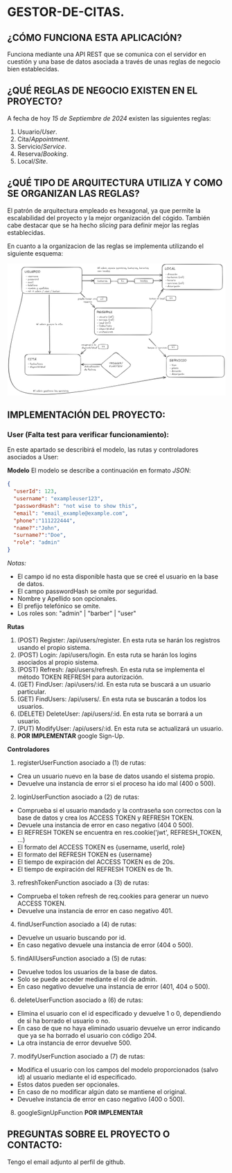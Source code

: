 # GESTOR-DE-CITAS.

## ¿CÓMO FUNCIONA ESTA APLICACIÓN?

Funciona mediante una API REST que se comunica con el servidor en cuestión y una base de datos asociada a través de unas reglas de negocio bien establecidas.

## ¿QUÉ REGLAS DE NEGOCIO EXISTEN EN EL PROYECTO?

A fecha de hoy *15 de Septiembre de 2024* existen las siguientes reglas:

1. Usuario/*User*.
2. Cita/*Appointment*.
3. Servicio/*Service*.
4. Reserva/*Booking*.
5. Local/*Site*.

## ¿QUÉ TIPO DE ARQUITECTURA UTILIZA Y COMO SE ORGANIZAN LAS REGLAS?

El patrón de arquitectura empleado es hexagonal, ya que permite la escalabilidad del proyecto y la mejor organización del cógido. También cabe destacar que se ha hecho *slicing* para definir mejor las reglas establecidas.  

En cuanto a la organizacion de las reglas se implementa utilizando el siguiente esquema:

![Esquema que muestra la relacion entre las reglas de negocio de la aplicación](/schema_images/Implementation.png "Reglas de negocio")

## IMPLEMENTACIÓN DEL PROYECTO:

### User (Falta test para verificar funcionamiento):

En este apartado se describirá el modelo, las rutas y controladores asociados a User:

**Modelo**
El modelo se describe a continuación en formato *JSON*:

```json
{
  "userId": 123,
  "username": "exampleuser123",
  "passwordHash": "not wise to show this", 
  "email": "email_example@example.com",
  "phone":"111222444",
  "name?":"John",
  "surname?":"Doe",
  "role": "admin"
}
```
*Notas:* 
  - El campo id no esta disponible hasta que se creé el usuario en la base de datos.
  - El campo passwordHash se omite por seguridad.
  - Nombre y Apellido son opcionales.
  - El prefijo telefónico se omite.
  - Los roles son: "admin" | "barber" | "user"

**Rutas**

1. (POST) Register: /api/users/register. En esta ruta se harán los registros usando el propio sistema.
2. (POST) Login: /api/users/login. En esta ruta se harán los logins asociados al propio sistema.
3. (POST) Refresh: /api/users/refresh. En esta ruta se implementa el método TOKEN REFRESH para autorización.
4. (GET) FindUser: /api/users/:id. En esta ruta se buscará a un usuario particular.
5. (GET) FindUsers: /api/users/. En esta ruta se buscarán a todos los usuarios.
6. (DELETE) DeleteUser: /api/users/:id. En esta ruta se borrará a un usuario.
7. (PUT) ModifyUser: /api/users/:id. En esta ruta se actualizará un usuario.
8. **POR IMPLEMENTAR** google Sign-Up.

**Controladores**
1. registerUserFunction asociado a (1) de rutas:
  - Crea un usuario nuevo en la base de datos usando el sistema propio.
  - Devuelve una instancia de error si el proceso ha ido mal (400 o 500).
2. loginUserFunction asociado a (2) de rutas:
  - Comprueba si el usuario mandado y la contraseña son correctos con la base de datos y crea los ACCESS TOKEN y REFRESH TOKEN.
  - Devuele una instancia de error en caso negativo (404 0 500).
  - El REFRESH TOKEN se encuentra en res.cookie('jwt', REFRESH_TOKEN, ...)
  - El formato del ACCESS TOKEN es {username, userId, role}
  - El formato del REFRESH TOKEN es {username}
  - El tiempo de expiración del ACCESS TOKEN es de 20s.
  - El tiempo de expiración del REFRESH TOKEN es de 1h.
3. refreshTokenFunction asociado a (3) de rutas: 
  - Comprueba el token refresh de req.cookies para generar un nuevo ACCESS TOKEN.
  - Devuelve una instancia de error en caso negativo 401.
4. findUserFunction asociado a (4) de rutas:
  - Devuelve un usuario buscando por id.
  - En caso negativo devuele una instancia de error (404 o 500).
5. findAllUsersFunction asociado a (5) de rutas:
  - Devuelve todos los usuarios de la base de datos.
  - Solo se puede acceder mediante el rol de admin.
  - En caso negativo devuelve una instancia de error (401, 404 o 500).
6. deleteUserFunction asociado a (6) de rutas:
  - Elimina el usuario con el id especificado y devuelve 1 o 0, dependiendo de si ha borrado el usuario o no.
  - En caso de que no haya eliminado usuario devuelve un error indicando que ya se ha borrado el usuario con código 204.
  - La otra instancia de error devuelve 500.
7. modifyUserFunction asociado a (7) de rutas:
  - Modifica el usuario con los campos del modelo proporcionados (salvo id) al usuario mediante el id especificado.
  - Estos datos pueden ser opcionales.
  - En caso de no modificar algún dato se mantiene el original.
  - Devuelve instancia de error en caso negativo (400 o 500). 
8. googleSignUpFunction **POR IMPLEMENTAR**



## PREGUNTAS SOBRE EL PROYECTO O CONTACTO:

Tengo el email adjunto al perfil de github.
